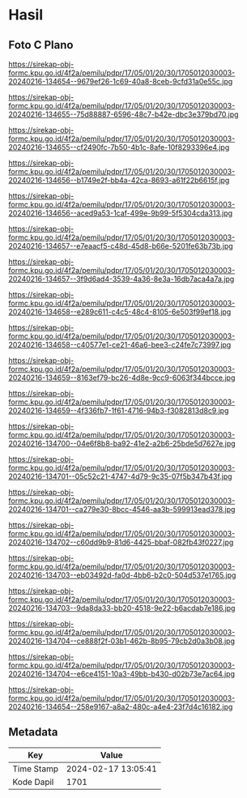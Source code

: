 # Hasil

## Foto C Plano

https://sirekap-obj-formc.kpu.go.id/4f2a/pemilu/pdpr/17/05/01/20/30/1705012030003-20240216-134654--9679ef26-1c69-40a8-8ceb-9cfd31a0e55c.jpg

https://sirekap-obj-formc.kpu.go.id/4f2a/pemilu/pdpr/17/05/01/20/30/1705012030003-20240216-134655--75d88887-6596-48c7-b42e-dbc3e379bd70.jpg

https://sirekap-obj-formc.kpu.go.id/4f2a/pemilu/pdpr/17/05/01/20/30/1705012030003-20240216-134655--cf2490fc-7b50-4b1c-8afe-10f8293396e4.jpg

https://sirekap-obj-formc.kpu.go.id/4f2a/pemilu/pdpr/17/05/01/20/30/1705012030003-20240216-134656--b1749e2f-bb4a-42ca-8693-a61f22b6615f.jpg

https://sirekap-obj-formc.kpu.go.id/4f2a/pemilu/pdpr/17/05/01/20/30/1705012030003-20240216-134656--aced9a53-1caf-499e-9b99-5f5304cda313.jpg

https://sirekap-obj-formc.kpu.go.id/4f2a/pemilu/pdpr/17/05/01/20/30/1705012030003-20240216-134657--e7eaacf5-c48d-45d8-b66e-5201fe63b73b.jpg

https://sirekap-obj-formc.kpu.go.id/4f2a/pemilu/pdpr/17/05/01/20/30/1705012030003-20240216-134657--3f9d6ad4-3539-4a36-8e3a-16db7aca4a7a.jpg

https://sirekap-obj-formc.kpu.go.id/4f2a/pemilu/pdpr/17/05/01/20/30/1705012030003-20240216-134658--e289c611-c4c5-48c4-8105-6e503f99ef18.jpg

https://sirekap-obj-formc.kpu.go.id/4f2a/pemilu/pdpr/17/05/01/20/30/1705012030003-20240216-134658--c40577e1-ce21-46a6-bee3-c24fe7c73997.jpg

https://sirekap-obj-formc.kpu.go.id/4f2a/pemilu/pdpr/17/05/01/20/30/1705012030003-20240216-134659--8163ef79-bc26-4d8e-9cc9-6063f344bcce.jpg

https://sirekap-obj-formc.kpu.go.id/4f2a/pemilu/pdpr/17/05/01/20/30/1705012030003-20240216-134659--4f336fb7-1f61-4716-94b3-f3082813d8c9.jpg

https://sirekap-obj-formc.kpu.go.id/4f2a/pemilu/pdpr/17/05/01/20/30/1705012030003-20240216-134700--04e6f8b8-ba92-41e2-a2b6-25bde5d7627e.jpg

https://sirekap-obj-formc.kpu.go.id/4f2a/pemilu/pdpr/17/05/01/20/30/1705012030003-20240216-134701--05c52c21-4747-4d79-9c35-07f5b347b43f.jpg

https://sirekap-obj-formc.kpu.go.id/4f2a/pemilu/pdpr/17/05/01/20/30/1705012030003-20240216-134701--ca279e30-8bcc-4546-aa3b-599913ead378.jpg

https://sirekap-obj-formc.kpu.go.id/4f2a/pemilu/pdpr/17/05/01/20/30/1705012030003-20240216-134702--c60dd9b9-81d6-4425-bbaf-082fb43f0227.jpg

https://sirekap-obj-formc.kpu.go.id/4f2a/pemilu/pdpr/17/05/01/20/30/1705012030003-20240216-134703--eb03492d-fa0d-4bb6-b2c0-504d537e1765.jpg

https://sirekap-obj-formc.kpu.go.id/4f2a/pemilu/pdpr/17/05/01/20/30/1705012030003-20240216-134703--9da8da33-bb20-4518-9e22-b6acdab7e186.jpg

https://sirekap-obj-formc.kpu.go.id/4f2a/pemilu/pdpr/17/05/01/20/30/1705012030003-20240216-134704--ce888f2f-03b1-462b-8b95-79cb2d0a3b08.jpg

https://sirekap-obj-formc.kpu.go.id/4f2a/pemilu/pdpr/17/05/01/20/30/1705012030003-20240216-134704--e6ce4151-10a3-49bb-b430-d02b73e7ac64.jpg

https://sirekap-obj-formc.kpu.go.id/4f2a/pemilu/pdpr/17/05/01/20/30/1705012030003-20240216-134654--258e9167-a8a2-480c-a4e4-23f7d4c16182.jpg


## Metadata

| Key        | Value               |
| ---------- | ------------------- |
| Time Stamp | 2024-02-17 13:05:41 |
| Kode Dapil | 1701                |



